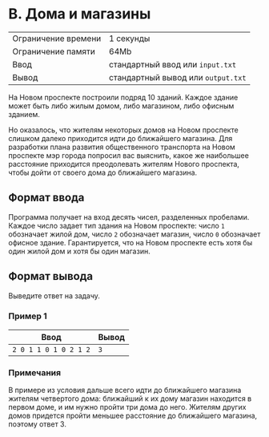 # B. Дома и магазины

|                     |                                    |
| ------------------- | ---------------------------------- |
| Ограничение времени | 1 секунды                          |
| Ограничение памяти  | 64Mb                               |
| Ввод                | стандартный ввод или `input.txt`   |
| Вывод               | стандартный вывод или `output.txt` |

На Новом проспекте построили подряд 10 зданий. Каждое здание может быть либо жилым домом, либо магазином, либо офисным зданием.

Но оказалось, что жителям некоторых домов на Новом проспекте слишком далеко приходится идти до ближайшего магазина. Для разработки плана развития общественного транспорта на Новом проспекте мэр города попросил вас выяснить, какое же наибольшее расстояние приходится преодолевать жителям Нового проспекта, чтобы дойти от своего дома до ближайшего магазина.

## Формат ввода

Программа получает на вход десять чисел, разделенных пробелами. Каждое число задает тип здания на Новом проспекте: число `1` обозначает жилой дом, число `2` обозначает магазин, число `0` обозначает офисное здание. Гарантируется, что на Новом проспекте есть хотя бы один жилой дом и хотя бы один магазин.

## Формат вывода

Выведите ответ на задачу.

### Пример 1

| Ввод                  | Вывод |
| --------------------- | ----- |
| `2 0 1 1 0 1 0 2 1 2` | `3`   |

### Примечания

В примере из условия дальше всего идти до ближайшего магазина жителям четвертого дома: ближайший к их дому магазин находится в первом доме, и им нужно пройти три дома до него. Жителям других домов придется пройти меньшее расстояние до ближайшего магазина, поэтому ответ 3.
